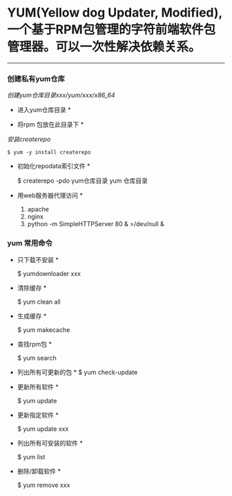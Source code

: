 # YUM(Yellow dog Updater, Modified), 一个基于RPM包管理的字符前端软件包管理器。可以一次性解决依赖关系。

***

### 创建私有yum仓库
  *创建yum仓库目录xxx/yum/xxx/x86_64*
   
  * 进入yum仓库目录 *

  * 将rpm 包放在此目录下 *

  *安装createrepo*

    $ yum -y install createrepo

  * 初始化repodata索引文件 *

    $ createrepo -pdo yum仓库目录 yum 仓库目录

  * 用web服务器代理访问 *
    1. apache
    2. nginx
    3. python -m SimpleHTTPServer 80 & >/dev/null &

### yum 常用命令
  * 只下载不安装 *
    
    $ yumdownloader xxx
  
  * 清除缓存 *
    
    $ yum clean all
 
  * 生成缓存 *
    
    $ yum makecache
  
  * 查找rpm包 *
    
    $ yum search <keyword>
  
  * 列出所有可更新的包 *
    $ yum check-update
  * 更新所有软件 *
    
    $ yum update
  
  * 更新指定软件 *
  
    $ yum update xxx

  * 列出所有可安装的软件 *

    $ yum list

  * 删除/卸载软件 *

    $ yum remove xxx
